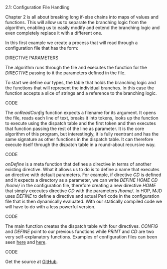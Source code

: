 2.1: Configuration File Handling

Chapter 2 is all about breaking long if-else chains into maps of values and functions. This will allow us to separate the branching logic from the algorithm, enabling us to easily modify and extend the branching logic and even completely replace it with a different one.

In this first example we create a process that will read through a configuration file that has the form:

DIRECTIVE PARAMETERS

The algorithm runs through the file and executes the function for the *DIRECTIVE* passing to it the parameters defined in the file.

To start we define our types, the table that holds the branching logic and the functions that will represent the individual branches. In this case the function accepts a slice of strings and a reference to the branching logic.

CODE

The *onReadConfig* function expects a filename for its argument. It opens the file, reads each line of text, breaks it into tokens, looks up the function to execute using the dispatch table and the first token and then executes that function passing the rest of the line as parameter. It is the core algorithm of this program, but interestingly, it is fully reentrant and has the same signature as other functions in the dispatch table. It can therefore execute itself through the dispatch table in a round-about recursive way.

CODE

*onDefine* is a meta function that defines a directive in terms of another existing directive. What it allows us to do is to define a name that executes an directive with default parameters. For example, if directive *CD* is defined and it expects a directory as a parameter, we can write *DEFINE HOME CD /home/* in the configuration file, therefore creating a new directive *HOME* that simply executes directive *CD* with the parameters */home/*. In HOP, MJD uses *DEFINE* to define a directive and actual Perl code in the configuration file that is then dynamically evaluated. With our statically compiled code we will have to do with a less powerful version.

CODE

The main function creates the dispatch table with four directives. *CONFIG* and *DEFINE* point to our previous functions while *PRINT* and *CD* are two very self-explanatory functions. Examples of configuration files can been seen [here](https://github.com/mg/hog/blob/master/c2/1.conf) and [here](https://github.com/mg/hog/blob/master/c2/2.conf).

CODE

Get the source at [GitHub](https://github.com/mg/hog/blob/master/c2/configuration-file-handling.go).